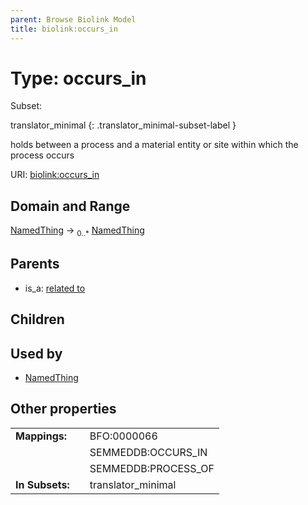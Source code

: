 ```yaml
---
parent: Browse Biolink Model
title: biolink:occurs_in
---
```


# Type: occurs_in

Subset:

translator_minimal
{: .translator_minimal-subset-label }


holds between a process and a material entity or site within which the process occurs

URI: [biolink:occurs_in](https://w3id.org/biolink/vocab/occurs_in)

## Domain and Range

[NamedThing](NamedThing.md) ->  <sub>0..*</sub> [NamedThing](NamedThing.md)

## Parents

 *  is_a: [related to](related_to.md)

## Children


## Used by

 * [NamedThing](NamedThing.md)

## Other properties

|  |  |  |
| --- | --- | --- |
| **Mappings:** | | BFO:0000066 |
|  | | SEMMEDDB:OCCURS_IN |
|  | | SEMMEDDB:PROCESS_OF |
| **In Subsets:** | | translator_minimal |

